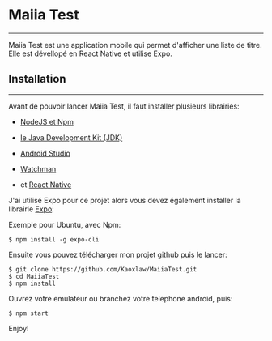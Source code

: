 # Maiia Test

***

Maiia Test est une application mobile qui permet d'afficher une liste de titre.
Elle est dévellopé en React Native et utilise Expo.

## Installation

***
Avant de pouvoir lancer Maiia Test, il faut installer plusieurs librairies:<br/>

- [NodeJS et Npm](https://nodejs.org/fr/download/)

- [le Java Development Kit (JDK)](https://www.oracle.com/java/technologies/downloads/)

- [Android Studio](https://developer.android.com/studio?hl=fr)

- [Watchman](https://facebook.github.io/watchman/)

- et [React Native](https://reactnative.dev/docs/environment-setup)

J'ai utilisé Expo pour ce projet alors vous devez également installer la librairie [Expo](https://docs.expo.dev/):

Exemple pour Ubuntu, avec Npm:

```
$ npm install -g expo-cli
```

Ensuite vous pouvez télécharger mon projet github puis le lancer:

```
$ git clone https://github.com/Kaoxlaw/MaiiaTest.git
$ cd MaiiaTest
$ npm install
```
Ouvrez votre emulateur ou branchez votre telephone android, puis:

```
$ npm start
```

Enjoy!

